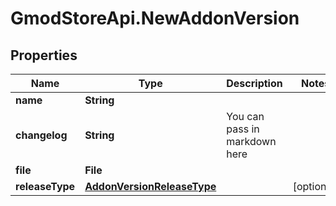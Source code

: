 # GmodStoreApi.NewAddonVersion

## Properties

Name | Type | Description | Notes
------------ | ------------- | ------------- | -------------
**name** | **String** |  | 
**changelog** | **String** | You can pass in markdown here | 
**file** | **File** |  | 
**releaseType** | [**AddonVersionReleaseType**](AddonVersionReleaseType.md) |  | [optional] 


